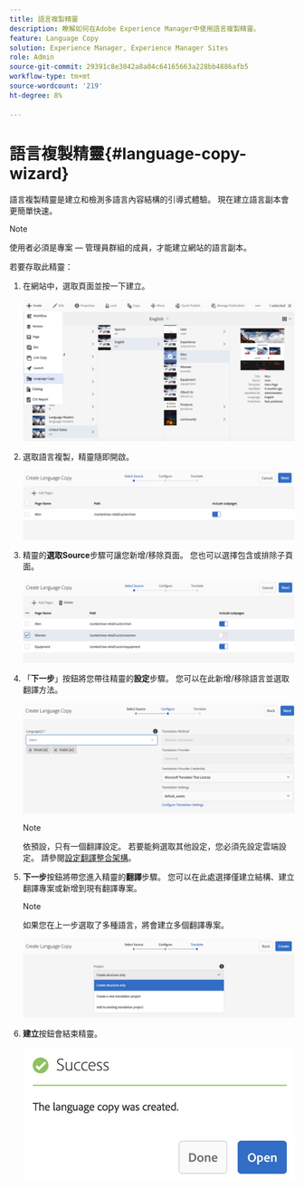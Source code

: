 ```yaml
---
title: 語言複製精靈
description: 瞭解如何在Adobe Experience Manager中使用語言複製精靈。
feature: Language Copy
solution: Experience Manager, Experience Manager Sites
role: Admin
source-git-commit: 29391c8e3042a8a04c64165663a228bb4886afb5
workflow-type: tm+mt
source-wordcount: '219'
ht-degree: 8%

---
```


# 語言複製精靈{#language-copy-wizard}

語言複製精靈是建立和檢測多語言內容結構的引導式體驗。 現在建立語言副本會更簡單快速。

>[!NOTE]
>
>使用者必須是專案 — 管理員群組的成員，才能建立網站的語言副本。

若要存取此精靈：

1. 在網站中，選取頁面並按一下建立。

   ![chlimage_1-9](assets/chlimage_1-9.jpeg)

1. 選取語言複製，精靈隨即開啟。

   ![chlimage_1-10](assets/chlimage_1-10.jpeg)

1. 精靈的&#x200B;**選取Source**&#x200B;步驟可讓您新增/移除頁面。 您也可以選擇包含或排除子頁面。

   ![chlimage_1-11](assets/chlimage_1-11.jpeg)

1. 「**下一步**」按鈕將您帶往精靈的&#x200B;**設定**&#x200B;步驟。 您可以在此新增/移除語言並選取翻譯方法。

   ![chlimage_1-12](assets/chlimage_1-12.jpeg)

   >[!NOTE]
   >
   >依預設，只有一個翻譯設定。 若要能夠選取其他設定，您必須先設定雲端設定。 請參閱[設定翻譯整合架構](/help/sites-administering/tc-tic.md)。

1. **下一步**&#x200B;按鈕將帶您進入精靈的&#x200B;**翻譯**&#x200B;步驟。 您可以在此處選擇僅建立結構、建立翻譯專案或新增到現有翻譯專案。

   >[!NOTE]
   >
   >如果您在上一步選取了多種語言，將會建立多個翻譯專案。

   ![chlimage_1-13](assets/chlimage_1-13.jpeg)

1. **建立**&#x200B;按鈕會結束精靈。

   ![chlimage_1-14](assets/chlimage_1-14.jpeg)
